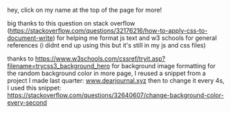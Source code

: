 hey,
click on my name at the top of the page for more!

big thanks to this question on stack overflow (https://stackoverflow.com/questions/32176216/how-to-apply-css-to-document-write) for helping me format js text and w3 schools for general references (i didnt end up using this but it's still in my js and css files)

thanks to https://www.w3schools.com/cssref/tryit.asp?filename=trycss3_background_hero for background image formatting
for the random background color in more page, I reused a snippet from a project I made last quarter: www.dearjournal.xyz
then to change it every 4s, I used this snippet:
https://stackoverflow.com/questions/32640607/change-background-color-every-second
